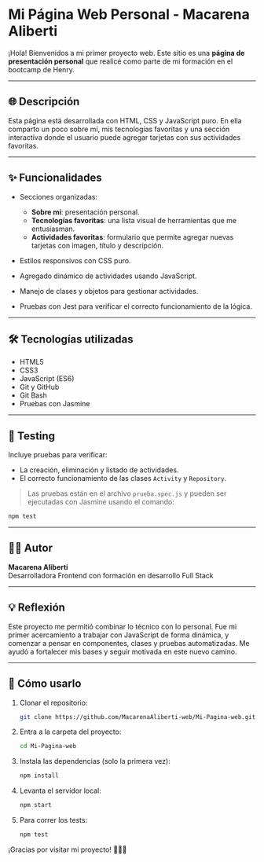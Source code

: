 # Mi Página Web Personal - Macarena Aliberti

¡Hola! Bienvenidos a mi primer proyecto web. Este sitio es una **página de presentación personal** que realicé como parte de mi formación en el bootcamp de Henry.

---

## 🌐 Descripción

Esta página está desarrollada con HTML, CSS y JavaScript puro. En ella comparto un poco sobre mí, mis tecnologías favoritas y una sección interactiva donde el usuario puede agregar tarjetas con sus actividades favoritas.

---

## ✨ Funcionalidades

- Secciones organizadas:
  - **Sobre mí**: presentación personal.
  - **Tecnologías favoritas**: una lista visual de herramientas que me entusiasman.
  - **Actividades favoritas**: formulario que permite agregar nuevas tarjetas con imagen, título y descripción.
  
- Estilos responsivos con CSS puro.
- Agregado dinámico de actividades usando JavaScript.
- Manejo de clases y objetos para gestionar actividades.
- Pruebas con Jest para verificar el correcto funcionamiento de la lógica.

---

## 🛠️ Tecnologías utilizadas

- HTML5  
- CSS3  
- JavaScript (ES6)  
- Git y GitHub  
- Git Bash  
- Pruebas con Jasmine

---

## 🧪 Testing

Incluye pruebas para verificar:

- La creación, eliminación y listado de actividades.
- El correcto funcionamiento de las clases `Activity` y `Repository`.

> Las pruebas están en el archivo `prueba.spec.js` y pueden ser ejecutadas con Jasmine usando el comando:

```bash
npm test
```
---

## 👩‍💻 Autor

**Macarena Aliberti**  
Desarrolladora Frontend con formación en desarrollo Full Stack

---

## 💡 Reflexión

Este proyecto me permitió combinar lo técnico con lo personal. Fue mi primer acercamiento a trabajar con JavaScript de forma dinámica, y comenzar a pensar en componentes, clases y pruebas automatizadas. Me ayudó a fortalecer mis bases y seguir motivada en este nuevo camino.

---

## 🚀 Cómo usarlo

1. Clonar el repositorio:
   ```bash
   git clone https://github.com/MacarenaAliberti-web/Mi-Pagina-web.git
    ```
2. Entra a la carpeta del proyecto: 
   ```bash
   cd Mi-Pagina-web
   ``` 

3. Instala las dependencias (solo la primera vez):
    ```bash
   npm install
   ```

4. Levanta el servidor local:
   ```bash
   npm start
   ```

5. Para correr los tests:
   ```bash
   npm test
   ```

¡Gracias por visitar mi proyecto! 🙋‍♀️✨
